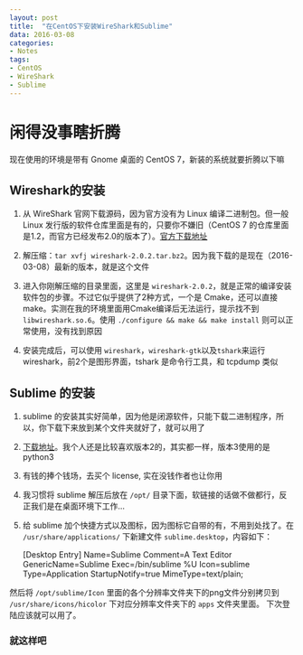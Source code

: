 ```yaml
---
layout: post
title:  "在CentOS下安装WireShark和Sublime"
data: 2016-03-08
categories:
- Notes
tags:
- CentOS
- WireShark
- Sublime
---
```


# 闲得没事瞎折腾

现在使用的环境是带有 Gnome 桌面的 CentOS 7，新装的系统就要折腾以下嘛

## Wireshark的安装

1. 从 WireShark 官网下载源码，因为官方没有为 Linux 编译二进制包。但一般 Linux 发行版的软件仓库里面是有的，只要你不嫌旧（CentOS 7 的仓库里面是1.2，而官方已经发布2.0的版本了）。[官方下载地址](https://www.wireshark.org/#download)

2. 解压缩：`tar xvfj wireshark-2.0.2.tar.bz2`。因为我下载的是现在（2016-03-08）最新的版本，就是这个文件

3. 进入你刚解压缩的目录里面，这里是 `wireshark-2.0.2`，就是正常的编译安装软件包的步骤。不过它似乎提供了2种方式，一个是 Cmake，还可以直接 make。实测在我的环境里面用Cmake编译后无法运行，提示找不到 `libwireshark.so.6`。使用 `./configure && make && make install` 则可以正常使用，没有找到原因

4. 安装完成后，可以使用 `wireshark`，`wireshark-gtk`以及`tshark`来运行wireshark，前2个是图形界面，tshark 是命令行工具，和 tcpdump 类似


## Sublime 的安装

1. sublime 的安装其实好简单，因为他是闭源软件，只能下载二进制程序，所以，你下载下来放到某个文件夹就好了，就可以用了

2. [下载地址](https://www.sublimetext.com/2)。我个人还是比较喜欢版本2的，其实都一样，版本3使用的是 python3

3. 有钱的捧个钱场，去买个 license, 实在没钱作者也让你用

4. 我习惯将 sublime 解压后放在 `/opt/` 目录下面，软链接的话做不做都行，反正我们是在桌面环境下工作...

5. 给 sublime 加个快捷方式以及图标，因为图标它自带的有，不用到处找了。在 `/usr/share/applications/` 下新建文件 `sublime.desktop`，内容如下：


	[Desktop Entry]
    Name=Sublime
	Comment=A Text Editor
    GenericName=Sublime
    Exec=/bin/sublime %U
    Icon=sublime
    Type=Application
    StartupNotify=true
    MimeType=text/plain;


然后将 `/opt/sublime/Icon` 里面的各个分辨率文件夹下的png文件分别拷贝到 `/usr/share/icons/hicolor` 下对应分辨率文件夹下的 `apps` 文件夹里面。
下次登陆应该就可以用了。

### 就这样吧
